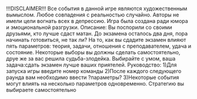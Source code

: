 !!!DISCLAIMER!!!
Все события в данной игре являются художественным вымыслом.
Любое совпадения с реальностью случайно. Авторы не имели 
цели вогнать всех в депрессию. Игра была создана ради
юмора и эмоциональной разгрузки.
Описание:
Вы поспорили со своими друзьями, кто лучше сдаст матан.
До экзамена осталось два дня, пора начинать готовиться, не так ли? 
На то, как вы сдадите экзамен влияют пять параметров: теория, задачи, 
отношения с преподавателем, удача и состояние. 
Некоторые выборы вы должны сделать самостоятельно, друе же за вас решила судьба-злодейка. 
Выбирайте с умом, ваша задача:сдать экзамен лучше ваших приятелей.
Руководство:
1)Для запуска игры введите номер команды
2)После каждого следующего раунда вам необходимо ввести ?параметры?
3)Некоторые события могут влиять на несколько параметров одновременно. 
Стратегию вы выбираете самостоятельно
